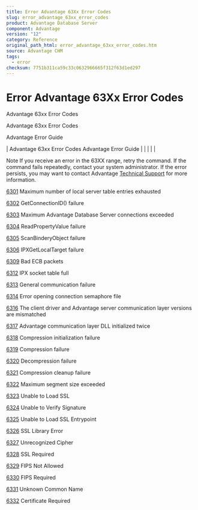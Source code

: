 ```yaml
---
title: Error Advantage 63Xx Error Codes
slug: error_advantage_63xx_error_codes
product: Advantage Database Server
component: Advantage
version: "12"
category: Reference
original_path_html: error_advantage_63xx_error_codes.htm
source: Advantage CHM
tags:
  - error
checksum: 7751b311ca59c33c0632966665f312f63d1ed297
---
```


# Error Advantage 63Xx Error Codes

Advantage 63xx Error Codes

Advantage 63xx Error Codes

Advantage Error Guide

| Advantage 63xx Error Codes  Advantage Error Guide |  |  |  |  |

Note If you receive an error in the 63XX range, retry the command. If the command fails repeatedly, contact your system administrator. If the error persists, you may want to contact Advantage [Technical Support](master_technical_support_u_s__and_canada.md) for more information.

[6301](error_6301_maximum_number_of_local_server_table_entries_exhausted.md) Maximum number of local server table entries exhausted

[6302](error_6302_getconnectionid_failure.md) GetConnectionID() failure

[6303](error_6303_maximum_advantage_database_server_connections_exceeded.md) Maximum Advantage Database Server connections exceeded

[6304](error_6304_readpropertyvalue_failure.md) ReadPropertyValue failure

[6305](error_6305_scanbinderyobject_failure.md) ScanBinderyObject failure

[6306](error_6306_ipxgetlocaltarget_failure.md) IPXGetLocalTarget failure

[6309](error_6309_bad_ecb_packets.md) Bad ECB packets

[6312](error_6312_ipx_socket_table_full.md) IPX socket table full

[6313](error_6313_general_communication_failure.md) General communication failure

[6314](error_6314_error_opening_connection_semaphore_file.md) Error opening connection semaphore file

[6316](error_6316_the_client_driver_and_advantage_server_communication_layer_versions_are_mismatched.md) The client driver and Advantage server communication layer versions are mismatched

[6317](error_6317_advantage_communication_layer_dll_initialized_twice.md) Advantage communication layer DLL initialized twice

[6318](error_6318_compression_initialization_failure.md) Compression initialization failure

[6319](error_6319_compression_failure.md) Compression failure

[6320](error_6320_decompression_failure.md) Decompression failure

[6321](error_6321_compression_cleanup_failure.md) Compression cleanup failure

[6322](error_6322_maximum_segment_size_exceeded.md) Maximum segment size exceeded

[6323](error_6323_unable_to_load_ssl.md) Unable to Load SSL

[6324](error_6324_unable_to_verify_signature.md) Unable to Verify Signature

[6325](error_6325_unable_to_load_ssl_entrypoint.md) Unable to Load SSL Entrypoint

[6326](error_6326_library_error.md) SSL Library Error

[6327](error_6327_unrecognized_cipher.md) Unrecognized Cipher

[6328](error_6328_ssl_required.md) SSL Required

[6329](error_6329_fips_not_allowed.md) FIPS Not Allowed

[6330](error_6330_fips_required.md) FIPS Required

[6331](error_6331_unknown_common_name.md) Unknown Common Name

[6332](error_6332_certificate_required.md) Certificate Required
